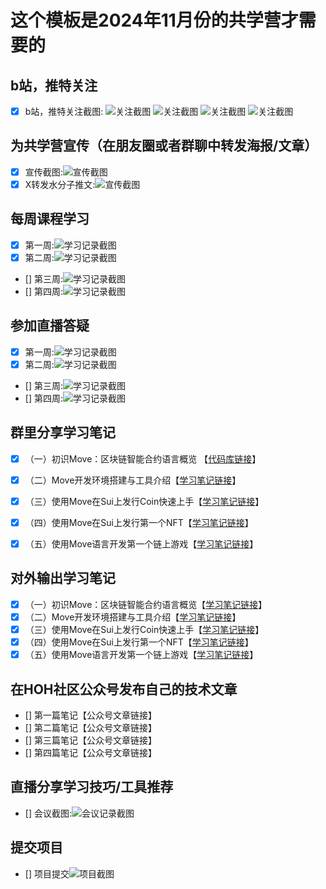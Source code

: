 # 这个模板是2024年11月份的共学营才需要的

## b站，推特关注

- [x] b站，推特关注截图: ![关注截图](./images/follow_bilibili.png)
![关注截图](./images/follow_x.jpg)
![关注截图](./images/letmove_star.png)
![关注截图](./images/follow_hoh.png)

## 为共学营宣传（在朋友圈或者群聊中转发海报/文章）

- [x] 宣传截图:![宣传截图](./images/wechat.jpg)
- [x] X转发水分子推文:![宣传截图](./images/forward_X.jpg)

## 每周课程学习

- [x] 第一周:![学习记录截图](./images/task1_learning.png)
- [x] 第二周:![学习记录截图](./images/week2_learning.png)
- [] 第三周:![学习记录截图](./images/你的图片地址)
- [] 第四周:![学习记录截图](./images/你的图片地址)

## 参加直播答疑

- [x] 第一周:![学习记录截图](./images/week1_living_ask.jpg)
- [x] 第二周:![学习记录截图](./images/week2_living_qa.png)
- [] 第三周:![学习记录截图](./images/你的图片地址)
- [] 第四周:![学习记录截图](./images/你的图片地址)

## 群里分享学习笔记

- [x] （一）初识Move：区块链智能合约语言概览 【[代码库链接](https://github.com/move-cn/letsmove/tree/main/mover/lizhecome/notes/01_new_to_move.md)】
- [x] （二）Move开发环境搭建与工具介绍【[学习笔记链接](https://github.com/move-cn/letsmove/tree/main/mover/lizhecome/notes/02_move_dev_env.md)】
- [x] （三）使用Move在Sui上发行Coin快速上手【[学习笔记链接](https://github.com/move-cn/letsmove/tree/main/mover/lizhecome/notes/03_move_mint_coin.md)】
- [x] （四）使用Move在Sui上发行第一个NFT【[学习笔记链接](https://github.com/move-cn/letsmove/tree/main/mover/lizhecome/notes/04_move_first_nft.md)】
- [x] （五）使用Move语言开发第一个链上游戏【[学习笔记链接](https://github.com/move-cn/letsmove/tree/main/mover/lizhecome/notes/05_move_game.md)】


## 对外输出学习笔记

- [x] （一）初识Move：区块链智能合约语言概览【[学习笔记链接](https://learnblockchain.cn/article/9790)】
- [x] （二）Move开发环境搭建与工具介绍【[学习笔记链接](https://learnblockchain.cn/article/9807)】
- [x] （三）使用Move在Sui上发行Coin快速上手【[学习笔记链接](https://learnblockchain.cn/article/9838)】
- [x] （四）使用Move在Sui上发行第一个NFT【[学习笔记链接](https://learnblockchain.cn/article/9849)】
- [x] （五）使用Move语言开发第一个链上游戏【[学习笔记链接](https://learnblockchain.cn/article/9869)】

## 在HOH社区公众号发布自己的技术文章

- [] 第一篇笔记【公众号文章链接】
- [] 第二篇笔记【公众号文章链接】
- [] 第三篇笔记【公众号文章链接】
- [] 第四篇笔记【公众号文章链接】

## 直播分享学习技巧/工具推荐

- [] 会议截图:![会议记录截图](./images/你的图片地址)

## 提交项目

- [] 项目提交![项目截图](./images/你的图片地址)


